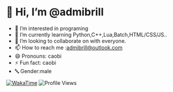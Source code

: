 #  👋 Hi, I’m @admibrill
- 👀 I’m interested in programing
- 🌱 I’m currently learning Python,C++,Lua,Batch,HTML/CSS/JS..
- 💞️ I’m looking to collaborate on with everyone.
- 📫 How to reach me :admibrill@outlook.com
- 😄 Pronouns: caobi
- ⚡ Fun fact: caobi
- 🔤 Gender:male
 
[![WakaTime](https://wakatime.com/badge/user/f68d12aa-ef91-420a-9836-8e138bc58c51.svg?style=for-the-badge)](https://wakatime.com/@admibrill)
![Profile Views](https://komarev.com/ghpvc/?username=admibrill&style=for-the-badge)
